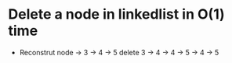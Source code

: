 # Delete a node in linkedlist in O(1) time
- Reconstrut node 
  -> 3 -> 4 -> 5 delete 3
  -> 4 -> 4 -> 5 
  -> 4 -> 5 